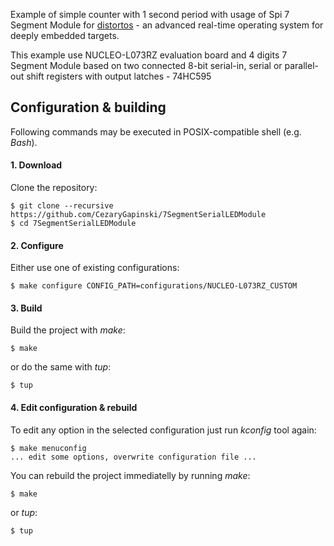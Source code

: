 Example of simple counter with 1 second period with usage of Spi 7 Segment Module
for [distortos](http://distortos.org/) - an advanced real-time operating system 
for deeply embedded targets.

This example use NUCLEO-L073RZ evaluation board and 4 digits 7 Segment Module based on two connected
8-bit serial-in, serial or parallel-out shift registers with output latches - 74HC595

Configuration & building
------------------------

Following commands may be executed in POSIX-compatible shell (e.g. *Bash*).

#### 1. Download

Clone the repository:

    $ git clone --recursive https://github.com/CezaryGapinski/7SegmentSerialLEDModule
    $ cd 7SegmentSerialLEDModule

#### 2. Configure

Either use one of existing configurations:

    $ make configure CONFIG_PATH=configurations/NUCLEO-L073RZ_CUSTOM

#### 3. Build

Build the project with *make*:

    $ make

or do the same with *tup*:

    $ tup

#### 4. Edit configuration & rebuild

To edit any option in the selected configuration just run *kconfig* tool again:

    $ make menuconfig
    ... edit some options, overwrite configuration file ...

You can rebuild the project immediatelly by running *make*:

    $ make

or *tup*:

    $ tup
